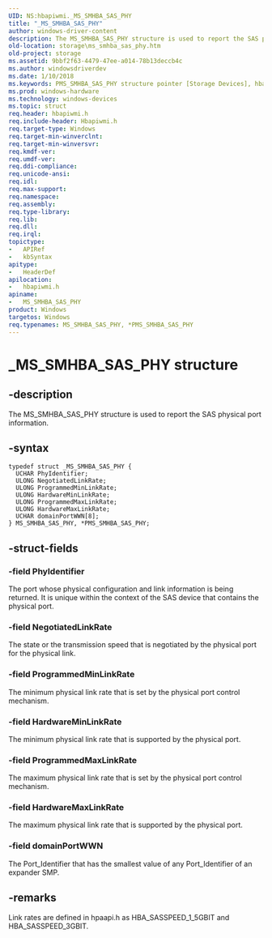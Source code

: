 ```yaml
---
UID: NS:hbapiwmi._MS_SMHBA_SAS_PHY
title: "_MS_SMHBA_SAS_PHY"
author: windows-driver-content
description: The MS_SMHBA_SAS_PHY structure is used to report the SAS physical port information.
old-location: storage\ms_smhba_sas_phy.htm
old-project: storage
ms.assetid: 9bbf2f63-4479-47ee-a014-78b13deccb4c
ms.author: windowsdriverdev
ms.date: 1/10/2018
ms.keywords: PMS_SMHBA_SAS_PHY structure pointer [Storage Devices], hbapiwmi/PMS_SMHBA_SAS_PHY, storage.ms_smhba_sas_phy, MS_SMHBA_SAS_PHY, *PMS_SMHBA_SAS_PHY, MS_SMHBA_SAS_PHY structure [Storage Devices], PMS_SMHBA_SAS_PHY, _MS_SMHBA_SAS_PHY, hbapiwmi/MS_SMHBA_SAS_PHY, structs-Fibre_2ff7917d-a369-4cc9-ab8e-c774f63761a7.xml
ms.prod: windows-hardware
ms.technology: windows-devices
ms.topic: struct
req.header: hbapiwmi.h
req.include-header: Hbapiwmi.h
req.target-type: Windows
req.target-min-winverclnt: 
req.target-min-winversvr: 
req.kmdf-ver: 
req.umdf-ver: 
req.ddi-compliance: 
req.unicode-ansi: 
req.idl: 
req.max-support: 
req.namespace: 
req.assembly: 
req.type-library: 
req.lib: 
req.dll: 
req.irql: 
topictype:
-	APIRef
-	kbSyntax
apitype:
-	HeaderDef
apilocation:
-	hbapiwmi.h
apiname:
-	MS_SMHBA_SAS_PHY
product: Windows
targetos: Windows
req.typenames: MS_SMHBA_SAS_PHY, *PMS_SMHBA_SAS_PHY
---
```


# _MS_SMHBA_SAS_PHY structure


## -description


The MS_SMHBA_SAS_PHY structure is used to report the SAS physical port information.


## -syntax


````
typedef struct _MS_SMHBA_SAS_PHY {
  UCHAR PhyIdentifier;
  ULONG NegotiatedLinkRate;
  ULONG ProgrammedMinLinkRate;
  ULONG HardwareMinLinkRate;
  ULONG ProgrammedMaxLinkRate;
  ULONG HardwareMaxLinkRate;
  UCHAR domainPortWWN[8];
} MS_SMHBA_SAS_PHY, *PMS_SMHBA_SAS_PHY;
````


## -struct-fields




### -field PhyIdentifier

The port whose physical configuration and link information is being returned. It is unique within the context of the SAS device that contains the physical port.


### -field NegotiatedLinkRate

The state or the transmission speed that is negotiated by the physical port for the physical link.


### -field ProgrammedMinLinkRate

The minimum physical link rate that is set by the physical port control mechanism.


### -field HardwareMinLinkRate

The minimum physical link rate that is supported by the physical port.


### -field ProgrammedMaxLinkRate

The maximum physical link rate that is set by the physical port control mechanism.


### -field HardwareMaxLinkRate

The maximum physical link rate that is supported by the physical port.


### -field domainPortWWN

The Port_Identifier that has the smallest value of any Port_Identifier of an expander SMP.


## -remarks


Link rates are defined in hpaapi.h as HBA_SASSPEED_1_5GBIT and HBA_SASSPEED_3GBIT.


